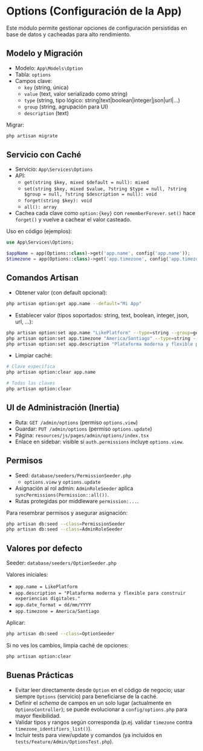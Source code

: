 # Options (Configuración de la App)

Este módulo permite gestionar opciones de configuración persistidas en base de datos y cacheadas para alto rendimiento.

## Modelo y Migración

- Modelo: `App\Models\Option`
- Tabla: `options`
- Campos clave:
  - `key` (string, única)
  - `value` (text, valor serializado como string)
  - `type` (string, tipo lógico: string|text|boolean|integer|json|url|...)
  - `group` (string, agrupación para UI)
  - `description` (text)

Migrar:

```bash
php artisan migrate
```

## Servicio con Caché

- Servicio: `App\Services\Options`
- API:
  - `get(string $key, mixed $default = null): mixed`
  - `set(string $key, mixed $value, ?string $type = null, ?string $group = null, ?string $description = null): void`
  - `forget(string $key): void`
  - `all(): array`
- Cachea cada clave como `option:{key}` con `rememberForever`. `set()` hace `forget()` y vuelve a cachear el valor casteado.

Uso en código (ejemplos):

```php
use App\Services\Options;

$appName = app(Options::class)->get('app.name', config('app.name'));
$timezone = app(Options::class)->get('app.timezone', config('app.timezone'));
```

## Comandos Artisan

- Obtener valor (con default opcional):

```bash
php artisan option:get app.name --default="Mi App"
```

- Establecer valor (tipos soportados: string, text, boolean, integer, json, url, ...):

```bash
php artisan option:set app.name "LikePlatform" --type=string --group=general --description="Nombre visible de la aplicación"
php artisan option:set app.timezone "America/Santiago" --type=string --group=i18n
php artisan option:set app.description "Plataforma moderna y flexible para construir experiencias digitales." --type=text --group=general
```

- Limpiar caché:

```bash
# Clave específica
php artisan option:clear app.name

# Todas las claves
php artisan option:clear
```

## UI de Administración (Inertia)

- Ruta: `GET /admin/options` (permiso `options.view`)
- Guardar: `PUT /admin/options` (permiso `options.update`)
- Página: `resources/js/pages/admin/options/index.tsx`
- Enlace en sidebar: visible si `auth.permissions` incluye `options.view`.

## Permisos

- Seed: `database/seeders/PermissionSeeder.php`
  - `options.view` y `options.update`
- Asignación al rol admin: `AdminRoleSeeder` aplica `syncPermissions(Permission::all())`.
- Rutas protegidas por middleware `permission:...`.

Para resembrar permisos y asegurar asignación:

```bash
php artisan db:seed --class=PermissionSeeder
php artisan db:seed --class=AdminRoleSeeder
```

## Valores por defecto

Seeder: `database/seeders/OptionSeeder.php`

Valores iniciales:
- `app.name = LikePlatform`
- `app.description = "Plataforma moderna y flexible para construir experiencias digitales."`
- `app.date_format = dd/mm/YYYY`
- `app.timezone = America/Santiago`

Aplicar:

```bash
php artisan db:seed --class=OptionSeeder
```

Si no ves los cambios, limpia caché de opciones:

```bash
php artisan option:clear
```

## Buenas Prácticas

- Evitar leer directamente desde `Option` en el código de negocio; usar siempre `Options` (servicio) para beneficiarse de la caché.
- Definir el _schema_ de campos en un solo lugar (actualmente en `OptionsController`); se puede evolucionar a `config/options.php` para mayor flexibilidad.
- Validar tipos y rangos según corresponda (p.ej. validar `timezone` contra `timezone_identifiers_list()`).
- Incluir tests para view/update y comandos (ya incluidos en `tests/Feature/Admin/OptionsTest.php`).

